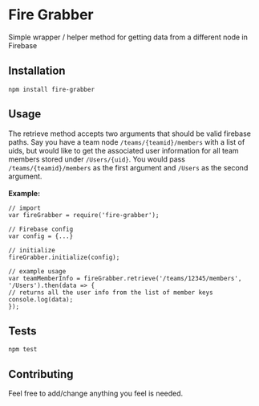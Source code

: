 Fire Grabber
=========

Simple wrapper / helper method for getting data from a different node in Firebase

## Installation

  `npm install fire-grabber`

## Usage
The retrieve method accepts two arguments that should be valid firebase paths. 
Say you have a team node `/teams/{teamid}/members` with a list of uids, but would like to get the associated user
information for all team members stored under `/Users/{uid}`. You would pass `/teams/{teamid}/members` as the first argument and `/Users` as the second argument. <br><br>
<b>Example:</b><br>

    // import
    var fireGrabber = require('fire-grabber');
    
    // Firebase config
    var config = {...}
    
    // initialize
    fireGrabber.initialize(config);
    
    // example usage
    var teamMemberInfo = fireGrabber.retrieve('/teams/12345/members', '/Users').then(data => {
    // returns all the user info from the list of member keys
    console.log(data);
    });

## Tests

  `npm test`

## Contributing

Feel free to add/change anything you feel is needed. 
